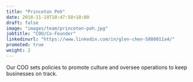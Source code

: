 ```yaml
---
title: "Princeton Poh"
date: 2018-11-19T10:47:58+10:00
draft: false
image: "images/team/princeton-poh.jpg"
jobtitle: "COO/Co-Founder"
linkedinurl: "https://www.linkedin.com/in/glen-chen-5888011a4/"
promoted: true
weight: 2
---
```


Our COO sets policies to promote culture and oversee operations to keep businesses on track.
